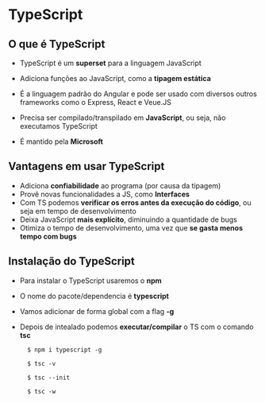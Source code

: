 # TypeScript
## O que é TypeScript 

- TypeScript é um **superset** para a linguagem JavaScript

- Adiciona funções ao JavaScript, como a **tipagem estática**
- É a linguagem padrão do Angular e pode ser usado com diversos outros frameworks como o Express, React e Veue.JS
- Precisa ser compilado/transpilado em **JavaScript**, ou seja, não executamos TypeScript
- É mantido pela **Microsoft**

## Vantagens em usar TypeScript 

- Adiciona **confiabilidade** ao programa (por causa da tipagem)
- Provê novas funcionalidades a JS, como **Interfaces**
- Com TS podemos **verificar os erros antes da execução do código**, ou seja em tempo de desenvolvimento
- Deixa JavaScript **mais explícito**, diminuindo a quantidade de bugs
- Otimiza o tempo de desenvolvimento, uma vez que **se gasta menos tempo com bugs**

## Instalação do TypeScript 


- Para instalar o TypeScript usaremos o **npm** 
- O nome do pacote/dependencia é **typescript**
- Vamos adicionar de forma global com a flag **-g**
- Depois de intealado podemos **executar/compilar** o TS com o comando **tsc**

        $ npm i typescript -g 
        
        $ tsc -v 

        $ tsc --init 

        $ tsc -w 
